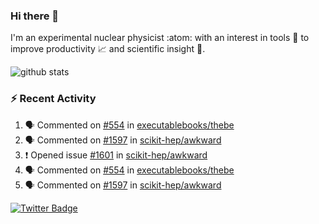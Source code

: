 ### Hi there 👋 

I'm an experimental nuclear physicist :atom: with an interest in tools :wrench: to improve productivity :chart_with_upwards_trend: and scientific insight :telescope:.

![github stats](https://github-readme-stats.vercel.app/api?username=agoose77&show_icons=true&hide_rank=true&hide_title=true&bg_color=30,e76445,904e95&text_color=efe3ec&icon_color=efe3ec)
<!--
**agoose77/agoose77** is a ✨ _special_ ✨ repository because its `README.md` (this file) appears on your GitHub profile.

Here are some ideas to get you started:

- 🔭 I’m currently working on ...
- 🌱 I’m currently learning ...
- 👯 I’m looking to collaborate on ...
- 🤔 I’m looking for help with ...
- 💬 Ask me about ...
- 📫 How to reach me: ...
- 😄 Pronouns: ...
- ⚡ Fun fact: ...
-->

### :zap: Recent Activity
<!--START_SECTION:activity-->
1. 🗣 Commented on [#554](https://github.com/executablebooks/thebe/issues/554) in [executablebooks/thebe](https://github.com/executablebooks/thebe)
2. 🗣 Commented on [#1597](https://github.com/scikit-hep/awkward/issues/1597) in [scikit-hep/awkward](https://github.com/scikit-hep/awkward)
3. ❗️ Opened issue [#1601](https://github.com/scikit-hep/awkward/issues/1601) in [scikit-hep/awkward](https://github.com/scikit-hep/awkward)
4. 🗣 Commented on [#554](https://github.com/executablebooks/thebe/issues/554) in [executablebooks/thebe](https://github.com/executablebooks/thebe)
5. 🗣 Commented on [#1597](https://github.com/scikit-hep/awkward/issues/1597) in [scikit-hep/awkward](https://github.com/scikit-hep/awkward)
<!--END_SECTION:activity-->


[![Twitter Badge](https://img.shields.io/twitter/follow/agoose77?style=flat-square&logo=Twitter&logoColor=white&color=cornflowerblue)](https://twitter.com/agoose77)
